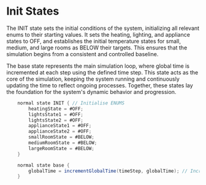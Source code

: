 
# Init States
 

The INIT state sets the initial conditions of the system, initializing all relevant enums to their 
starting values. It sets the heating, lighting, and appliance states to OFF, and establishes the 
initial temperature states for small, medium, and large rooms as BELOW their targets. This ensures 
that the simulation begins from a consistent and controlled baseline.

The base state represents the main simulation loop, where global time is incremented at each step 
using the defined time step. This state acts as the core of the simulation, keeping the system 
running and continuously updating the time to reflect ongoing processes. Together, these states 
lay the foundation for the system's dynamic behavior and progression.

```java
    normal state INIT { // Initialise ENUMS
        heatingState = #OFF;
        lightsState1 = #OFF;
        lightsState2 = #OFF;
        applianceState1 = #OFF;
        applianceState2 = #OFF;
        smallRoomState = #BELOW;
        mediumRoomState = #BELOW;
        largeRoomState = #BELOW;
    }

    normal state base {
        globalTime = incrementGlobalTime(timeStep, globalTime); // Increment Time
    }
```